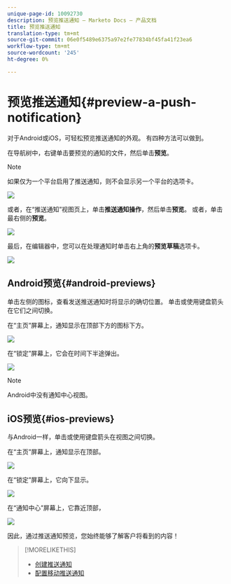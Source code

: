 ```yaml
---
unique-page-id: 10092730
description: 预览推送通知 — Marketo Docs — 产品文档
title: 预览推送通知
translation-type: tm+mt
source-git-commit: 06e0f5489e6375a97e2fe77834bf45fa41f23ea6
workflow-type: tm+mt
source-wordcount: '245'
ht-degree: 0%

---
```



# 预览推送通知{#preview-a-push-notification}

对于Android或iOS，可轻松预览推送通知的外观。 有四种方法可以做到。

在导航树中，右键单击要预览的通知的文件，然后单击&#x200B;**预览**。

>[!NOTE]
>
>如果仅为一个平台启用了推送通知，则不会显示另一个平台的选项卡。

![](assets/image2015-9-4-9-3a52-3a27.png)

或者，在“推送通知”视图页上，单击&#x200B;**推送通知操作**，然后单击&#x200B;**预览**。 或者，单击最右侧的&#x200B;**预览**。

![](assets/image2015-9-4-10-3a53-3a28.png)

最后，在编辑器中，您可以在处理通知时单击右上角的&#x200B;**预览草稿**&#x200B;选项卡。

![](assets/image2015-9-14-15-3a55-3a26.png)

## Android预览{#android-previews}

单击左侧的图标，查看发送推送通知时将显示的确切位置。 单击或使用键盘箭头在它们之间切换。

在“主页”屏幕上，通知显示在顶部下方的图标下方。

![](assets/image2015-9-17-16-3a57-3a0.png)

在“锁定”屏幕上，它会在时间下半途弹出。

![](assets/image2015-9-17-16-3a58-3a47.png)

>[!NOTE]
>
>Android中没有通知中心视图。

## iOS预览{#ios-previews}

与Android一样，单击或使用键盘箭头在视图之间切换。

在“主页”屏幕上，通知显示在顶部。

![](assets/image2015-9-17-17-3a0-3a28.png)

在“锁定”屏幕上，它向下显示。

![](assets/image2015-9-17-17-3a2-3a1.png)

在“通知中心”屏幕上，它靠近顶部，

![](assets/image2015-9-17-17-3a3-3a15.png)

因此，通过推送通知预览，您始终能够了解客户将看到的内容！

>[!MORELIKETHIS]
>
>* [创建推送通知](/help/marketo/product-docs/mobile-marketing/push-notifications/create-a-push-notification.md)
>* [配置移动推送通知](/help/marketo/product-docs/mobile-marketing/push-notifications/configure-mobile-push-notification.md)

